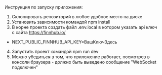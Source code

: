 Инструкция по запуску приложения:

1. Склонировать репозиторий в любое удобное место на диске
2. Установить зависимости командой npm install
3. В корне проекта создать файл .env.local в котором указать api ключ с сайта https://finnhub.io/

- NEXT_PUBLIC_FINNHUB_API_KEY=ВашКлючЗдесь

4. Запустить проект командой npm run dev
5. Можно убедиться в том, что приложение работает, посмотрев в консоли браузера - должно быть выведено сообщение "WebSocket подключен"
